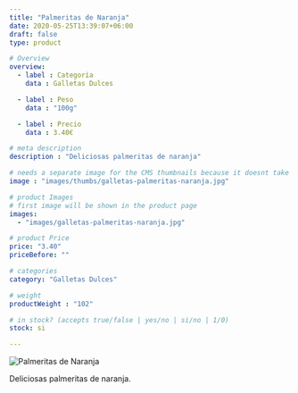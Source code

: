 ```yaml
---
title: "Palmeritas de Naranja"
date: 2020-05-25T13:39:07+06:00
draft: false
type: product

# Overview
overview:
  - label : Categoría
    data : Galletas Dulces

  - label : Peso
    data : "100g"

  - label : Precio
    data : 3.40€

# meta description
description : "Deliciosas palmeritas de naranja"

# needs a separate image for the CMS thumbnails because it doesnt take arrays (slideshow images)
image : "images/thumbs/galletas-palmeritas-naranja.jpg"

# product Images
# first image will be shown in the product page
images:
  - "images/galletas-palmeritas-naranja.jpg"

# product Price
price: "3.40"
priceBefore: ""

# categories
category: "Galletas Dulces"

# weight
productWeight : "102"

# in stock? (accepts true/false | yes/no | si/no | 1/0)
stock: si

---
```

![Palmeritas de Naranja](/images/galletas-palmeritas-naranja.jpg "Palmeritas de Naranja")

Deliciosas palmeritas de naranja.
